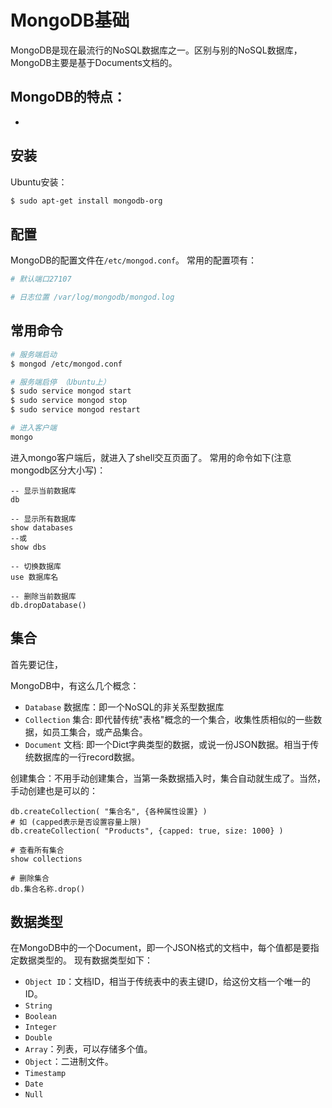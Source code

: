 # MongoDB基础

MongoDB是现在最流行的NoSQL数据库之一。区别与别的NoSQL数据库，MongoDB主要是基于Documents文档的。

MongoDB的特点：
- 
- 

## 安装

Ubuntu安装：
```sh
$ sudo apt-get install mongodb-org
```


## 配置

MongoDB的配置文件在`/etc/mongod.conf`。
常用的配置项有：
```ini
# 默认端口27107

# 日志位置 /var/log/mongodb/mongod.log
```


## 常用命令

```sh
# 服务端启动
$ mongod /etc/mongod.conf

# 服务端启停 （Ubuntu上）
$ sudo service mongod start
$ sudo service mongod stop
$ sudo service mongod restart

# 进入客户端
mongo
```

进入mongo客户端后，就进入了shell交互页面了。
常用的命令如下(注意mongodb区分大小写)：
```mongo
-- 显示当前数据库
db

-- 显示所有数据库
show databases
--或
show dbs

-- 切换数据库
use 数据库名

-- 删除当前数据库
db.dropDatabase()
```

## 集合

首先要记住，

MongoDB中，有这么几个概念：
- `Database` 数据库：即一个NoSQL的非关系型数据库
- `Collection` 集合: 即代替传统"表格"概念的一个集合，收集性质相似的一些数据，如员工集合，或产品集合。
- `Document` 文档: 即一个Dict字典类型的数据，或说一份JSON数据。相当于传统数据库的一行record数据。


创建集合：不用手动创建集合，当第一条数据插入时，集合自动就生成了。当然，手动创建也是可以的：
```mongo
db.createCollection( "集合名", {各种属性设置} )
# 如 (capped表示是否设置容量上限)
db.createCollection( "Products", {capped: true, size: 1000} )

# 查看所有集合
show collections

# 删除集合
db.集合名称.drop()
```



## 数据类型

在MongoDB中的一个Document，即一个JSON格式的文档中，每个值都是要指定数据类型的。
现有数据类型如下：
- `Object ID`：文档ID，相当于传统表中的表主键ID，给这份文档一个唯一的ID。
- `String`
- `Boolean`
- `Integer`
- `Double`
- `Array`：列表，可以存储多个值。
- `Object`：二进制文件。
- `Timestamp`
- `Date`
- `Null`